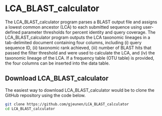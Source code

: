 # LCA_BLAST_calculator

The LCA_BLAST_calculator program parses a BLAST output file and assigns a lowest common ancestor (LCA) to each submitted sequence using user-defined parameter thresholds for percent identity and query coverage. The LCA_BLAST_calculator program outputs the LCA taxonomic lineages in a tab-delimited document containing four columns, including (i) query sequence ID, (ii) taxonomic rank achieved, (iii) number of BLAST hits that passed the filter threshold and were used to calculate the LCA, and (iv) the taxonomic lineage of the LCA. If a frequency table (OTU table) is provided, the four columns can be inserted into the data table.

## Download LCA_BLAST_calculator

The easiest way to download LCA_BLAST_calculator would be to clone the GitHub repository using the code below.

```sh
git clone https://github.com/gjeunen/LCA_BLAST_calculator
cd LCA_BLAST_calculator
```

